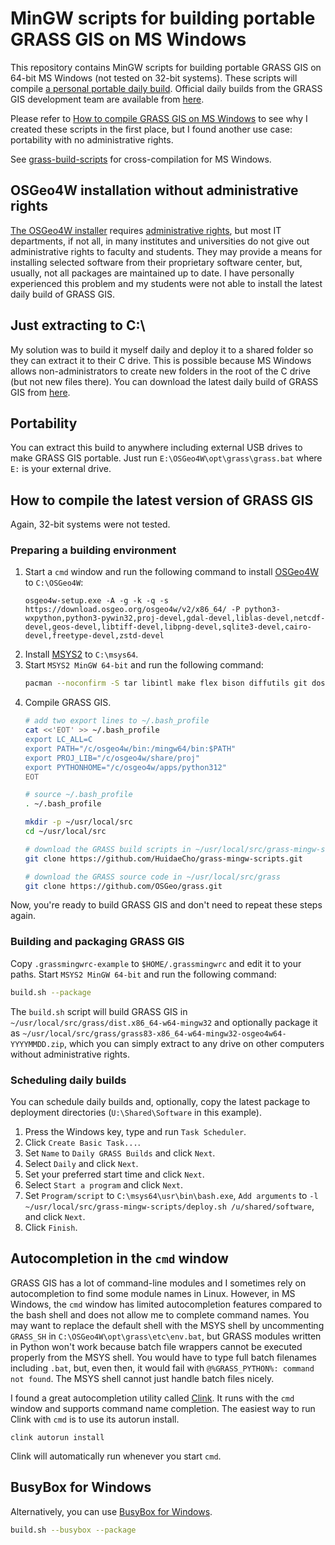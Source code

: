 # MinGW scripts for building portable GRASS GIS on MS Windows

This repository contains MinGW scripts for building portable GRASS GIS on 64-bit MS Windows (not tested on 32-bit systems). These scripts will compile [a personal portable daily build](https://idea.isnew.info/how-to-compile-grass-gis-on-ms-windows.html#-latest-daily-build). Official daily builds from the GRASS GIS development team are available from [here](https://grass.osgeo.org/download/software/ms-windows/).

Please refer to [How to compile GRASS GIS on MS Windows](https://idea.isnew.info/how-to-compile-grass-gis-on-ms-windows.html) to see why I created these scripts in the first place, but I found another use case: portability with no administrative rights.

See [grass-build-scripts](https://github.com/HuidaeCho/grass-build-scripts) for cross-compilation for MS Windows.

## OSGeo4W installation without administrative rights

[The OSGeo4W installer](https://download.osgeo.org/osgeo4w/v2/osgeo4w-setup.exe) requires [administrative rights](https://trac.osgeo.org/osgeo4w/ticket/304), but most IT departments, if not all, in many institutes and universities do not give out administrative rights to faculty and students. They may provide a means for installing selected software from their proprietary software center, but, usually, not all packages are maintained up to date. I have personally experienced this problem and my students were not able to install the latest daily build of GRASS GIS.

## Just extracting to C:\

My solution was to build it myself daily and deploy it to a shared folder so they can extract it to their C drive. This is possible because MS Windows allows non-administrators to create new folders in the root of the C drive (but not new files there). You can download the latest daily build of GRASS GIS from [here](https://idea.isnew.info/how-to-compile-grass-gis-on-ms-windows.html#-latest-daily-build).

## Portability

You can extract this build to anywhere including external USB drives to make GRASS GIS portable. Just run `E:\OSGeo4W\opt\grass\grass.bat` where `E:` is your external drive.

## How to compile the latest version of GRASS GIS

Again, 32-bit systems were not tested.

### Preparing a building environment

1. Start a `cmd` window and run the following command to install [OSGeo4W](https://download.osgeo.org/osgeo4w/v2/osgeo4w-setup.exe) to `C:\OSGeo4W`:
   ```batch
   osgeo4w-setup.exe -A -g -k -q -s https://download.osgeo.org/osgeo4w/v2/x86_64/ -P python3-wxpython,python3-pywin32,proj-devel,gdal-devel,liblas-devel,netcdf-devel,geos-devel,libtiff-devel,libpng-devel,sqlite3-devel,cairo-devel,freetype-devel,zstd-devel
   ```
2. Install [MSYS2](https://www.msys2.org/) to `C:\msys64`.
3. Start `MSYS2 MinGW 64-bit` and run the following command:
   ```bash
   pacman --noconfirm -S tar libintl make flex bison diffutils git dos2unix zip mingw-w64-x86_64-gcc libbz2-devel mingw-w64-x86_64-libsystre mingw-w64-x86_64-fftw mingw-w64-x86_64-pkg-config
   ```
4. Compile GRASS GIS.
   ```bash
   # add two export lines to ~/.bash_profile
   cat <<'EOT' >> ~/.bash_profile
   export LC_ALL=C
   export PATH="/c/osgeo4w/bin:/mingw64/bin:$PATH"
   export PROJ_LIB="/c/osgeo4w/share/proj"
   export PYTHONHOME="/c/osgeo4w/apps/python312"
   EOT

   # source ~/.bash_profile
   . ~/.bash_profile

   mkdir -p ~/usr/local/src
   cd ~/usr/local/src

   # download the GRASS build scripts in ~/usr/local/src/grass-mingw-scripts
   git clone https://github.com/HuidaeCho/grass-mingw-scripts.git

   # download the GRASS source code in ~/usr/local/src/grass
   git clone https://github.com/OSGeo/grass.git
   ```

Now, you're ready to build GRASS GIS and don't need to repeat these steps again.

### Building and packaging GRASS GIS

Copy `.grassmingwrc-example` to `$HOME/.grassmingwrc` and edit it to your paths. Start `MSYS2 MinGW 64-bit` and run the following command:
```bash
build.sh --package
```

The `build.sh` script will build GRASS GIS in `~/usr/local/src/grass/dist.x86_64-w64-mingw32` and optionally package it as `~/usr/local/src/grass/grass83-x86_64-w64-mingw32-osgeo4w64-YYYYMMDD.zip`, which you can simply extract to any drive on other computers without administrative rights.

### Scheduling daily builds

You can schedule daily builds and, optionally, copy the latest package to deployment directories (``U:\Shared\Software`` in this example).

1. Press the Windows key, type and run `Task Scheduler`.
2. Click `Create Basic Task...`.
3. Set `Name` to `Daily GRASS Builds` and click `Next`.
4. Select `Daily` and click `Next`.
5. Set your preferred start time and click `Next`.
6. Select `Start a program` and click `Next`.
7. Set `Program/script` to `C:\msys64\usr\bin\bash.exe`, `Add arguments` to `-l ~/usr/local/src/grass-mingw-scripts/deploy.sh /u/shared/software`, and click `Next`.
8. Click `Finish`.

## Autocompletion in the `cmd` window

GRASS GIS has a lot of command-line modules and I sometimes rely on autocompletion to find some module names in Linux. However, in MS Windows, the `cmd` window has limited autocompletion features compared to the bash shell and does not allow me to complete command names. You may want to replace the default shell with the MSYS shell by uncommenting `GRASS_SH` in `C:\OSGeo4W\opt\grass\etc\env.bat`, but GRASS modules written in Python won't work because batch file wrappers cannot be executed properly from the MSYS shell. You would have to type full batch filenames including `.bat`, but, even then, it would fail with `@%GRASS_PYTHON%: command not found`. The MSYS shell cannot just handle batch files nicely.

I found a great autocompletion utility called [Clink](https://github.com/chrisant996/clink). It runs with the `cmd` window and supports command name completion. The easiest way to run Clink with `cmd` is to use its autorun install.

```batch
clink autorun install
```

Clink will automatically run whenever you start `cmd`.

## BusyBox for Windows

Alternatively, you can use [BusyBox for Windows](https://frippery.org/busybox/).

```bash
build.sh --busybox --package
```
